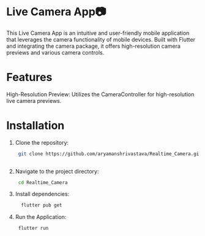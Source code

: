 # Live Camera App📷

This Live Camera App is an intuitive and user-friendly mobile application that leverages the camera functionality of mobile devices. Built with Flutter and integrating the camera package, it offers high-resolution camera previews and various camera controls.

# Features
High-Resolution Preview: Utilizes the CameraController for high-resolution live camera previews.

# Installation
1. Clone the repository:

   ```sh
    git clone https://github.com/aryamanshrivastava/Realtime_Camera.git
    
2. Navigate to the project directory:
   ```sh
    cd Realtime_Camera

3. Install dependencies:
   ```sh
     flutter pub get

4. Run the Application:
   ```sh
    flutter run
